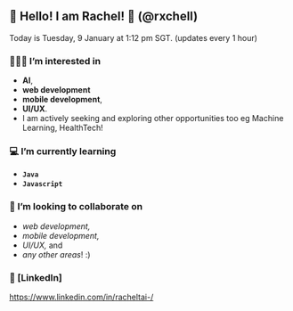 ## 👋 Hello! I am Rachel! 🤩 (@rxchell)
Today is Tuesday, 9 January at 1:12 pm SGT. (updates every 1 hour)

### 👩🏻‍💻 I’m interested in 
- **AI**,
- **web development**
- **mobile development**,
- **UI/UX**.
- I am actively seeking and exploring other opportunities too eg Machine Learning, HealthTech!

### 💻 I’m currently learning 
- **`Java`**
- **`Javascript`**

### 💞️ I’m looking to collaborate on 
- _web development,_
- _mobile development,_
- _UI/UX,_ and
- _any other areas_! :)

### 💬 [LinkedIn] 
https://www.linkedin.com/in/racheltai-/

<!---
rxchell/rxchell is a ✨ special ✨ repository because its `README.md` (this file) appears on the GitHub profile.